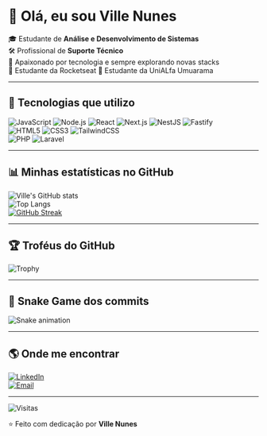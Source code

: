 # 👋 Olá, eu sou Ville Nunes  

🎓 Estudante de **Análise e Desenvolvimento de Sistemas**  
🛠️ Profissional de **Suporte Técnico**  
🚀 Apaixonado por tecnologia e sempre explorando novas stacks  
🚀 Estudante da Rocketseat
🚀 Estudante da UniALfa Umuarama



---

## 🚀 Tecnologias que utilizo  
![JavaScript](https://img.shields.io/badge/-JavaScript-F7DF1E?logo=javascript&logoColor=000&style=for-the-badge)
![Node.js](https://img.shields.io/badge/-Node.js-339933?logo=node.js&logoColor=fff&style=for-the-badge)
![React](https://img.shields.io/badge/-React-61DAFB?logo=react&logoColor=000&style=for-the-badge)
![Next.js](https://img.shields.io/badge/-Next.js-000000?logo=next.js&logoColor=fff&style=for-the-badge)
![NestJS](https://img.shields.io/badge/-NestJS-E0234E?logo=nestjs&logoColor=fff&style=for-the-badge)
![Fastify](https://img.shields.io/badge/-Fastify-000000?logo=fastify&logoColor=fff&style=for-the-badge)  
![HTML5](https://img.shields.io/badge/-HTML5-E34F26?logo=html5&logoColor=fff&style=for-the-badge)
![CSS3](https://img.shields.io/badge/-CSS3-1572B6?logo=css3&logoColor=fff&style=for-the-badge)
![TailwindCSS](https://img.shields.io/badge/-TailwindCSS-38B2AC?logo=tailwind-css&logoColor=fff&style=for-the-badge)  
![PHP](https://img.shields.io/badge/-PHP-777BB4?logo=php&logoColor=fff&style=for-the-badge)
![Laravel](https://img.shields.io/badge/-Laravel-FF2D20?logo=laravel&logoColor=fff&style=for-the-badge)

---

## 📊 Minhas estatísticas no GitHub  

![Ville's GitHub stats](https://github-readme-stats.vercel.app/api?username=VilleSilva&show_icons=true&theme=radical)  
![Top Langs](https://github-readme-stats.vercel.app/api/top-langs/?username=VilleSilva&layout=compact&theme=radical)  
[![GitHub Streak](https://streak-stats.demolab.com?user=VilleSilva&theme=radical)](https://git.io/streak-stats)  

---

## 🏆 Troféus do GitHub  
![Trophy](https://github-profile-trophy.vercel.app/?username=VilleSilva&theme=radical&row=1&column=6)

---

## 🐍 Snake Game dos commits  
![Snake animation](https://github.com/VilleSilva/VilleSilva/blob/output/github-contribution-grid-snake.svg)

---

## 🌎 Onde me encontrar  
[![LinkedIn](https://img.shields.io/badge/-LinkedIn-0A66C2?logo=linkedin&logoColor=fff&style=for-the-badge)](https://linkedin.com/in/SEU_LINKEDIN)  
[![Email](https://img.shields.io/badge/-Email-D14836?logo=gmail&logoColor=fff&style=for-the-badge)](mailto:SEU_EMAIL@gmail.com)  

---

![Visitas](https://komarev.com/ghpvc/?username=VilleSilva&color=blue&style=flat-square)

⭐ Feito com dedicação por **Ville Nunes**
